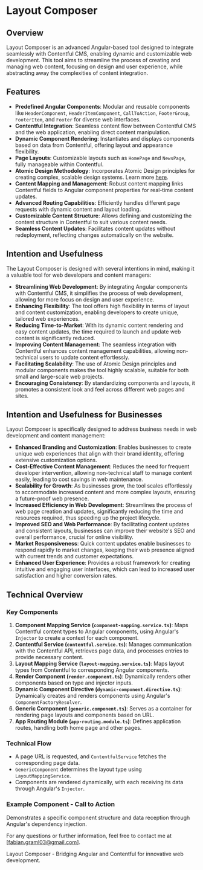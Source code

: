 # Layout Composer

## Overview
Layout Composer is an advanced Angular-based tool designed to integrate seamlessly with Contentful CMS, enabling dynamic and customizable web development. This tool aims to streamline the process of creating and managing web content, focusing on design and user experience, while abstracting away the complexities of content integration.

## Features
- **Predefined Angular Components**: Modular and reusable components like `HeaderComponent`, `HeaderItemComponent`, `CallToAction`, `FooterGroup`, `FooterItem`, and `Footer` for diverse web interfaces.
- **Contentful Integration**: Seamless content flow between Contentful CMS and the web application, enabling direct content manipulation.
- **Dynamic Component Rendering**: Instantiates and displays components based on data from Contentful, offering layout and appearance flexibility.
- **Page Layouts**: Customizable layouts such as `HomePage` and `NewsPage`, fully manageable within Contentful.
- **Atomic Design Methodology**: Incorporates Atomic Design principles for creating complex, scalable design systems. Learn more [here](https://bradfrost.com/blog/post/atomic-web-design/).
- **Content Mapping and Management**: Robust content mapping links Contentful fields to Angular component properties for real-time content updates.
- **Advanced Routing Capabilities**: Efficiently handles different page requests with dynamic content and layout loading.
- **Customizable Content Structure**: Allows defining and customizing the content structure in Contentful to suit various content needs.
- **Seamless Content Updates**: Facilitates content updates without redeployment, reflecting changes automatically on the website.

## Intention and Usefulness
The Layout Composer is designed with several intentions in mind, making it a valuable tool for web developers and content managers:
- **Streamlining Web Development**: By integrating Angular components with Contentful CMS, it simplifies the process of web development, allowing for more focus on design and user experience.
- **Enhancing Flexibility**: The tool offers high flexibility in terms of layout and content customization, enabling developers to create unique, tailored web experiences.
- **Reducing Time-to-Market**: With its dynamic content rendering and easy content updates, the time required to launch and update web content is significantly reduced.
- **Improving Content Management**: The seamless integration with Contentful enhances content management capabilities, allowing non-technical users to update content effortlessly.
- **Facilitating Scalability**: The use of Atomic Design principles and modular components makes the tool highly scalable, suitable for both small and large-scale web projects.
- **Encouraging Consistency**: By standardizing components and layouts, it promotes a consistent look and feel across different web pages and sites.

## Intention and Usefulness for Businesses
Layout Composer is specifically designed to address business needs in web development and content management:
- **Enhanced Branding and Customization**: Enables businesses to create unique web experiences that align with their brand identity, offering extensive customization options.
- **Cost-Effective Content Management**: Reduces the need for frequent developer intervention, allowing non-technical staff to manage content easily, leading to cost savings in web maintenance.
- **Scalability for Growth**: As businesses grow, the tool scales effortlessly to accommodate increased content and more complex layouts, ensuring a future-proof web presence.
- **Increased Efficiency in Web Development**: Streamlines the process of web page creation and updates, significantly reducing the time and resources required, thus speeding up the project lifecycle.
- **Improved SEO and Web Performance**: By facilitating content updates and consistent layouts, businesses can improve their website's SEO and overall performance, crucial for online visibility.
- **Market Responsiveness**: Quick content updates enable businesses to respond rapidly to market changes, keeping their web presence aligned with current trends and customer expectations.
- **Enhanced User Experience**: Provides a robust framework for creating intuitive and engaging user interfaces, which can lead to increased user satisfaction and higher conversion rates.

## Technical Overview

### Key Components
1. **Component Mapping Service (`component-mapping.service.ts`)**: Maps Contentful content types to Angular components, using Angular's `Injector` to create a context for each component.
2. **Contentful Service (`contentful.service.ts`)**: Manages communication with the Contentful API, retrieves page data, and processes entries to provide necessary content.
3. **Layout Mapping Service (`layout-mapping.service.ts`)**: Maps layout types from Contentful to corresponding Angular components.
4. **Render Component (`render.component.ts`)**: Dynamically renders other components based on type and injector inputs.
5. **Dynamic Component Directive (`dynamic-component.directive.ts`)**: Dynamically creates and renders components using Angular's `ComponentFactoryResolver`.
6. **Generic Component (`generic.component.ts`)**: Serves as a container for rendering page layouts and components based on URL.
7. **App Routing Module (`app-routing.module.ts`)**: Defines application routes, handling both home page and other pages.

### Technical Flow
- A page URL is requested, and `ContentfulService` fetches the corresponding page data.
- `GenericComponent` determines the layout type using `LayoutMappingService`.
- Components are rendered dynamically, with each receiving its data through Angular's `Injector`.

### Example Component - Call to Action
Demonstrates a specific component structure and data reception through Angular's dependency injection.

For any questions or further information, feel free to contact me at [fabian.graml03@gmail.com].

Layout Composer - Bridging Angular and Contentful for innovative web development.

